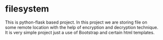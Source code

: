 # filesystem
This is python-flask based project. In this project we are storing file on some remote location with the help of encryption and decryption technique. It is very simple project just a use of Bootstrap and certain html templates.
